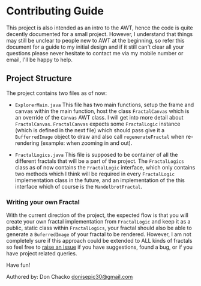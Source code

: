 # Contributing Guide

This project is also intended as an intro to the AWT, hence the code is quite decently documented for a small project. However, I understand that things may still be unclear to people new to AWT at the beginning, so refer this document for a guide to my initial design and if it still can't clear all your questions please never hesitate to contact me via my mobile number or email, I'll be happy to help.

## Project Structure
The project contains two files as of now:
 - `ExplorerMain.java`
    This file has two main functions, setup the frame and canvas within the main function, host the class `FractalCanvas` which is an override of the `Canvas` AWT class. I will get into more detail about `FractalCanvas`. `FractalCanvas` expects some `FractalLogic` instance (which is defined in the next file) which should pass give it a `BufferredImage` object to draw and also call `regenerateFractal` when re-rendering (example: when zooming in and out).
   
 - `FractalLogics.java`
    This file is supposed to be container of all the different fractals that will be a part of the project. The `FractalLogics` class as of now contains the `FractalLogic` interface, which only contains two methods which I think will be required in every `FractalLogic` implementation class in the future, and an implementation of the this interface which of course is the `MandelbrotFractal`. 

### Writing your own Fractal

With the current direction of the project, the expected flow is that you will create your own fractal implementation from `FractalLogic` and keep it as a public, static class within `FractalLogics`, your fractal should also be able to generate a `BuferredImage` of your fractal to be rendered. However, I am not completely sure if this approach could be extended to ALL kinds of fractals so feel free to [raise an issue](https://github.com/SergeantQuickscoper/fractal-explorer-awt/issues/new) if you have  suggestions, found a bug, or if you have project related queries. 

Have fun!

Authored by: Don Chacko <donisepic30@gmail.com>


